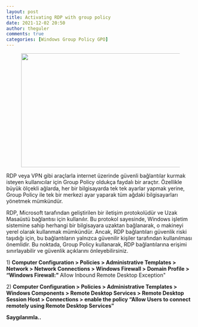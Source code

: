 ```yaml
---
layout: post
title: Activating RDP with group policy
date: 2021-12-02 20:50
author: theguler
comments: true
categories: [Windows Group Policy GPO]
---
```

<!-- wp:image {"id":230,"width":453,"height":305,"sizeSlug":"large","linkDestination":"none"} -->
<figure class="wp-block-image size-large is-resized"><img src="https://farukguler.com/assets/post_images/rdp-tool-windows.jpg?w=424" alt="" class="wp-image-230" width="453" height="305" /></figure>
<!-- /wp:image -->

<!-- wp:paragraph -->
<p>RDP veya VPN gibi araçlarla internet üzerinde güvenli bağlantılar kurmak isteyen kullanıcılar için Group Policy oldukça faydalı bir araçtır. Özellikle büyük ölçekli ağlarda, her bir bilgisayarda tek tek ayarlar yapmak yerine, Group Policy ile tek bir merkezi ayar yaparak tüm ağdaki bilgisayarları yönetmek mümkündür.</p>
<!-- /wp:paragraph -->

<!-- wp:paragraph -->
<p>RDP, Microsoft tarafından geliştirilen bir iletişim protokolüdür ve Uzak Masaüstü bağlantısı için kullanılır. Bu protokol sayesinde, Windows işletim sistemine sahip herhangi bir bilgisayara uzaktan bağlanarak, o makineyi yerel olarak kullanmak mümkündür. Ancak, RDP bağlantıları güvenlik riski taşıdığı için, bu bağlantıların yalnızca güvenilir kişiler tarafından kullanılması önemlidir. Bu noktada, Group Policy kullanarak, RDP bağlantılarına erişimi sınırlayabilir ve güvenlik açıklarını önleyebilirsiniz.</p>
<!-- /wp:paragraph -->

<!-- wp:paragraph -->
<p>1) <strong>Computer Configuration &gt; Policies &gt; Administrative Templates &gt; Network &gt; Network Connections &gt; Windows Firewall &gt; Domain Profile &gt; “Windows Firewall:" </strong>Allow Inbound Remote Desktop Exception"</p>
<!-- /wp:paragraph -->

<!-- wp:paragraph -->
<p>2) <strong>Computer Configuration &gt; Policies &gt; Administrative Templates &gt; Windows Components &gt; Remote Desktop Services &gt; Remote Desktop Session Host &gt; Connections &gt; enable the policy “Allow Users to connect remotely using Remote Desktop Services”</strong></p>
<!-- /wp:paragraph -->

<!-- wp:paragraph -->
<p><strong>Saygılarımla..</strong></p>
<!-- /wp:paragraph -->
